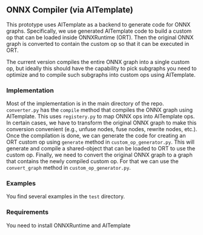 ## ONNX Compiler (via AITemplate)

This prototype uses AITemplate as a backend to generate code for ONNX graphs. Specifically, we use generated AITemplate code to build a custom op that can be loaded inside
ONNXRuntime (ORT). Then the original ONNX graph is converted to contain the custom op so that it can be executed in ORT. 

The current version compiles the entire ONNX graph into a single custom op, but ideally this should have the capability to pick subgraphs you need to optimize and to compile such subgraphs into custom ops using AITemplate.

### Implementation
Most of the implementation is in the main directory of the repo. `converter.py` has the `compile` method that compiles the ONNX graph using AITemplate. This uses `registery.py` to map ONNX ops into AITemplate ops. In certain cases, we have to transform the original ONNX graph to make this conversion convenient (e.g., unfuse nodes, fuse nodes, rewrite nodes, etc.). Once the compilation is done, we can generate the code for creating an ORT custom op using `generate` method in `custom_op_generator.py`. This will generate and compile a shared-object that can be loaded to ORT to use the custom op. Finally, we need to convert the original ONNX graph to a graph that contains the newly compiled custom op. For that we can use the `convert_graph` method in `custom_op_generator.py`.

### Examples
You find several examples in the `test` directory. 

### Requirements
You need to install ONNXRuntime and AITemplate 